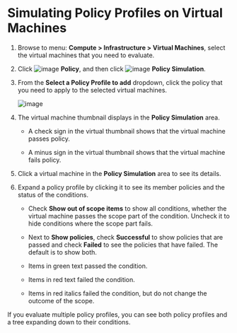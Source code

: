 # Simulating Policy Profiles on Virtual Machines

1. Browse to menu: **Compute > Infrastructure > Virtual Machines**,
   select the virtual machines that you need to evaluate.

2. Click ![image](../images/1941.png) **Policy**, and then click
   ![image](../images/1947.png) **Policy Simulation**.

3. From the **Select a Policy Profile to add** dropdown, click the
   policy that you need to apply to the selected virtual machines.

    ![image](../images/1948.png)

4. The virtual machine thumbnail displays in the
   **Policy Simulation** area.

      - A check sign in the virtual thumbnail shows that the
        virtual machine passes policy.

      - A minus sign in the virtual thumbnail shows that the
        virtual machine fails policy.

5. Click a virtual machine in the **Policy Simulation** area to see
   its details.

6. Expand a policy profile by clicking it to see its member
   policies and the status of the conditions.

      - Check **Show out of scope items** to show all conditions,
        whether the virtual machine passes the scope part of the
        condition. Uncheck it to hide conditions where the scope
        part fails.

      - Next to **Show policies**, check **Successful** to show
        policies that are passed and check **Failed** to see the
        policies that have failed. The default is to show both.

      - Items in green text passed the condition.

      - Items in red text failed the condition.

      - Items in red italics failed the condition, but do not
        change the outcome of the scope.

If you evaluate multiple policy profiles, you can see both policy
profiles and a tree expanding down to their conditions.
